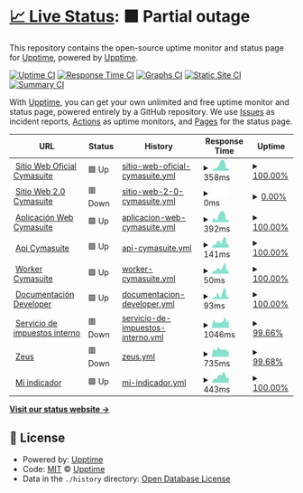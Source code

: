 # [📈 Live Status](https://cymasuite.github.io): <!--live status--> **🟧 Partial outage**

This repository contains the open-source uptime monitor and status page for [Upptime](https://upptime.js.org), powered by [Upptime](https://github.com/upptime/upptime).

[![Uptime CI](https://github.com/CymaSuite/upptime/workflows/Uptime%20CI/badge.svg)](https://github.com/CymaSuite/upptime/actions?query=workflow%3A%22Uptime+CI%22)
[![Response Time CI](https://github.com/CymaSuite/upptime/workflows/Response%20Time%20CI/badge.svg)](https://github.com/CymaSuite/upptime/actions?query=workflow%3A%22Response+Time+CI%22)
[![Graphs CI](https://github.com/CymaSuite/upptime/workflows/Graphs%20CI/badge.svg)](https://github.com/CymaSuite/upptime/actions?query=workflow%3A%22Graphs+CI%22)
[![Static Site CI](https://github.com/CymaSuite/upptime/workflows/Static%20Site%20CI/badge.svg)](https://github.com/CymaSuite/upptime/actions?query=workflow%3A%22Static+Site+CI%22)
[![Summary CI](https://github.com/CymaSuite/upptime/workflows/Summary%20CI/badge.svg)](https://github.com/CymaSuite/upptime/actions?query=workflow%3A%22Summary+CI%22)

With [Upptime](https://upptime.js.org), you can get your own unlimited and free uptime monitor and status page, powered entirely by a GitHub repository. We use [Issues](https://github.com/upptime/upptime/issues) as incident reports, [Actions](https://github.com/CymaSuite/upptime/actions) as uptime monitors, and [Pages](https://cymasuite.github.io) for the status page.

<!--start: status pages-->
<!-- This summary is generated by Upptime (https://github.com/upptime/upptime) -->
<!-- Do not edit this manually, your changes will be overwritten -->
<!-- prettier-ignore -->
| URL | Status | History | Response Time | Uptime |
| --- | ------ | ------- | ------------- | ------ |
| <img alt="" src="https://icons.duckduckgo.com/ip3/www.cymasuite.com.ico" height="13"> [Sitio Web Oficial Cymasuite](https://www.cymasuite.com) | 🟩 Up | [sitio-web-oficial-cymasuite.yml](https://github.com/CymaSuite/upptime/commits/HEAD/history/sitio-web-oficial-cymasuite.yml) | <details><summary><img alt="Response time graph" src="./graphs/sitio-web-oficial-cymasuite/response-time-week.png" height="20"> 358ms</summary><br><a href="https://CymaSuite.github.io/upptime/history/sitio-web-oficial-cymasuite"><img alt="Response time 478" src="https://img.shields.io/endpoint?url=https%3A%2F%2Fraw.githubusercontent.com%2FCymaSuite%2Fupptime%2FHEAD%2Fapi%2Fsitio-web-oficial-cymasuite%2Fresponse-time.json"></a><br><a href="https://CymaSuite.github.io/upptime/history/sitio-web-oficial-cymasuite"><img alt="24-hour response time 135" src="https://img.shields.io/endpoint?url=https%3A%2F%2Fraw.githubusercontent.com%2FCymaSuite%2Fupptime%2FHEAD%2Fapi%2Fsitio-web-oficial-cymasuite%2Fresponse-time-day.json"></a><br><a href="https://CymaSuite.github.io/upptime/history/sitio-web-oficial-cymasuite"><img alt="7-day response time 358" src="https://img.shields.io/endpoint?url=https%3A%2F%2Fraw.githubusercontent.com%2FCymaSuite%2Fupptime%2FHEAD%2Fapi%2Fsitio-web-oficial-cymasuite%2Fresponse-time-week.json"></a><br><a href="https://CymaSuite.github.io/upptime/history/sitio-web-oficial-cymasuite"><img alt="30-day response time 421" src="https://img.shields.io/endpoint?url=https%3A%2F%2Fraw.githubusercontent.com%2FCymaSuite%2Fupptime%2FHEAD%2Fapi%2Fsitio-web-oficial-cymasuite%2Fresponse-time-month.json"></a><br><a href="https://CymaSuite.github.io/upptime/history/sitio-web-oficial-cymasuite"><img alt="1-year response time 476" src="https://img.shields.io/endpoint?url=https%3A%2F%2Fraw.githubusercontent.com%2FCymaSuite%2Fupptime%2FHEAD%2Fapi%2Fsitio-web-oficial-cymasuite%2Fresponse-time-year.json"></a></details> | <details><summary><a href="https://CymaSuite.github.io/upptime/history/sitio-web-oficial-cymasuite">100.00%</a></summary><a href="https://CymaSuite.github.io/upptime/history/sitio-web-oficial-cymasuite"><img alt="All-time uptime 99.97%" src="https://img.shields.io/endpoint?url=https%3A%2F%2Fraw.githubusercontent.com%2FCymaSuite%2Fupptime%2FHEAD%2Fapi%2Fsitio-web-oficial-cymasuite%2Fuptime.json"></a><br><a href="https://CymaSuite.github.io/upptime/history/sitio-web-oficial-cymasuite"><img alt="24-hour uptime 100.00%" src="https://img.shields.io/endpoint?url=https%3A%2F%2Fraw.githubusercontent.com%2FCymaSuite%2Fupptime%2FHEAD%2Fapi%2Fsitio-web-oficial-cymasuite%2Fuptime-day.json"></a><br><a href="https://CymaSuite.github.io/upptime/history/sitio-web-oficial-cymasuite"><img alt="7-day uptime 100.00%" src="https://img.shields.io/endpoint?url=https%3A%2F%2Fraw.githubusercontent.com%2FCymaSuite%2Fupptime%2FHEAD%2Fapi%2Fsitio-web-oficial-cymasuite%2Fuptime-week.json"></a><br><a href="https://CymaSuite.github.io/upptime/history/sitio-web-oficial-cymasuite"><img alt="30-day uptime 100.00%" src="https://img.shields.io/endpoint?url=https%3A%2F%2Fraw.githubusercontent.com%2FCymaSuite%2Fupptime%2FHEAD%2Fapi%2Fsitio-web-oficial-cymasuite%2Fuptime-month.json"></a><br><a href="https://CymaSuite.github.io/upptime/history/sitio-web-oficial-cymasuite"><img alt="1-year uptime 100.00%" src="https://img.shields.io/endpoint?url=https%3A%2F%2Fraw.githubusercontent.com%2FCymaSuite%2Fupptime%2FHEAD%2Fapi%2Fsitio-web-oficial-cymasuite%2Fuptime-year.json"></a></details>
| <img alt="" src="https://icons.duckduckgo.com/ip3/web.cymasuite.com.ico" height="13"> [Sitio Web 2.0 Cymasuite](https://web.cymasuite.com) | 🟥 Down | [sitio-web-2-0-cymasuite.yml](https://github.com/CymaSuite/upptime/commits/HEAD/history/sitio-web-2-0-cymasuite.yml) | <details><summary><img alt="Response time graph" src="./graphs/sitio-web-2-0-cymasuite/response-time-week.png" height="20"> 0ms</summary><br><a href="https://CymaSuite.github.io/upptime/history/sitio-web-2-0-cymasuite"><img alt="Response time 0" src="https://img.shields.io/endpoint?url=https%3A%2F%2Fraw.githubusercontent.com%2FCymaSuite%2Fupptime%2FHEAD%2Fapi%2Fsitio-web-2-0-cymasuite%2Fresponse-time.json"></a><br><a href="https://CymaSuite.github.io/upptime/history/sitio-web-2-0-cymasuite"><img alt="24-hour response time 0" src="https://img.shields.io/endpoint?url=https%3A%2F%2Fraw.githubusercontent.com%2FCymaSuite%2Fupptime%2FHEAD%2Fapi%2Fsitio-web-2-0-cymasuite%2Fresponse-time-day.json"></a><br><a href="https://CymaSuite.github.io/upptime/history/sitio-web-2-0-cymasuite"><img alt="7-day response time 0" src="https://img.shields.io/endpoint?url=https%3A%2F%2Fraw.githubusercontent.com%2FCymaSuite%2Fupptime%2FHEAD%2Fapi%2Fsitio-web-2-0-cymasuite%2Fresponse-time-week.json"></a><br><a href="https://CymaSuite.github.io/upptime/history/sitio-web-2-0-cymasuite"><img alt="30-day response time 0" src="https://img.shields.io/endpoint?url=https%3A%2F%2Fraw.githubusercontent.com%2FCymaSuite%2Fupptime%2FHEAD%2Fapi%2Fsitio-web-2-0-cymasuite%2Fresponse-time-month.json"></a><br><a href="https://CymaSuite.github.io/upptime/history/sitio-web-2-0-cymasuite"><img alt="1-year response time 0" src="https://img.shields.io/endpoint?url=https%3A%2F%2Fraw.githubusercontent.com%2FCymaSuite%2Fupptime%2FHEAD%2Fapi%2Fsitio-web-2-0-cymasuite%2Fresponse-time-year.json"></a></details> | <details><summary><a href="https://CymaSuite.github.io/upptime/history/sitio-web-2-0-cymasuite">0.00%</a></summary><a href="https://CymaSuite.github.io/upptime/history/sitio-web-2-0-cymasuite"><img alt="All-time uptime 1.16%" src="https://img.shields.io/endpoint?url=https%3A%2F%2Fraw.githubusercontent.com%2FCymaSuite%2Fupptime%2FHEAD%2Fapi%2Fsitio-web-2-0-cymasuite%2Fuptime.json"></a><br><a href="https://CymaSuite.github.io/upptime/history/sitio-web-2-0-cymasuite"><img alt="24-hour uptime 0.00%" src="https://img.shields.io/endpoint?url=https%3A%2F%2Fraw.githubusercontent.com%2FCymaSuite%2Fupptime%2FHEAD%2Fapi%2Fsitio-web-2-0-cymasuite%2Fuptime-day.json"></a><br><a href="https://CymaSuite.github.io/upptime/history/sitio-web-2-0-cymasuite"><img alt="7-day uptime 0.00%" src="https://img.shields.io/endpoint?url=https%3A%2F%2Fraw.githubusercontent.com%2FCymaSuite%2Fupptime%2FHEAD%2Fapi%2Fsitio-web-2-0-cymasuite%2Fuptime-week.json"></a><br><a href="https://CymaSuite.github.io/upptime/history/sitio-web-2-0-cymasuite"><img alt="30-day uptime 1.38%" src="https://img.shields.io/endpoint?url=https%3A%2F%2Fraw.githubusercontent.com%2FCymaSuite%2Fupptime%2FHEAD%2Fapi%2Fsitio-web-2-0-cymasuite%2Fuptime-month.json"></a><br><a href="https://CymaSuite.github.io/upptime/history/sitio-web-2-0-cymasuite"><img alt="1-year uptime 0.00%" src="https://img.shields.io/endpoint?url=https%3A%2F%2Fraw.githubusercontent.com%2FCymaSuite%2Fupptime%2FHEAD%2Fapi%2Fsitio-web-2-0-cymasuite%2Fuptime-year.json"></a></details>
| <img alt="" src="https://icons.duckduckgo.com/ip3/app.cymasuite.com.ico" height="13"> [Aplicación Web Cymasuite](https://app.cymasuite.com) | 🟩 Up | [aplicacion-web-cymasuite.yml](https://github.com/CymaSuite/upptime/commits/HEAD/history/aplicacion-web-cymasuite.yml) | <details><summary><img alt="Response time graph" src="./graphs/aplicacion-web-cymasuite/response-time-week.png" height="20"> 392ms</summary><br><a href="https://CymaSuite.github.io/upptime/history/aplicacion-web-cymasuite"><img alt="Response time 493" src="https://img.shields.io/endpoint?url=https%3A%2F%2Fraw.githubusercontent.com%2FCymaSuite%2Fupptime%2FHEAD%2Fapi%2Faplicacion-web-cymasuite%2Fresponse-time.json"></a><br><a href="https://CymaSuite.github.io/upptime/history/aplicacion-web-cymasuite"><img alt="24-hour response time 148" src="https://img.shields.io/endpoint?url=https%3A%2F%2Fraw.githubusercontent.com%2FCymaSuite%2Fupptime%2FHEAD%2Fapi%2Faplicacion-web-cymasuite%2Fresponse-time-day.json"></a><br><a href="https://CymaSuite.github.io/upptime/history/aplicacion-web-cymasuite"><img alt="7-day response time 392" src="https://img.shields.io/endpoint?url=https%3A%2F%2Fraw.githubusercontent.com%2FCymaSuite%2Fupptime%2FHEAD%2Fapi%2Faplicacion-web-cymasuite%2Fresponse-time-week.json"></a><br><a href="https://CymaSuite.github.io/upptime/history/aplicacion-web-cymasuite"><img alt="30-day response time 427" src="https://img.shields.io/endpoint?url=https%3A%2F%2Fraw.githubusercontent.com%2FCymaSuite%2Fupptime%2FHEAD%2Fapi%2Faplicacion-web-cymasuite%2Fresponse-time-month.json"></a><br><a href="https://CymaSuite.github.io/upptime/history/aplicacion-web-cymasuite"><img alt="1-year response time 472" src="https://img.shields.io/endpoint?url=https%3A%2F%2Fraw.githubusercontent.com%2FCymaSuite%2Fupptime%2FHEAD%2Fapi%2Faplicacion-web-cymasuite%2Fresponse-time-year.json"></a></details> | <details><summary><a href="https://CymaSuite.github.io/upptime/history/aplicacion-web-cymasuite">100.00%</a></summary><a href="https://CymaSuite.github.io/upptime/history/aplicacion-web-cymasuite"><img alt="All-time uptime 99.99%" src="https://img.shields.io/endpoint?url=https%3A%2F%2Fraw.githubusercontent.com%2FCymaSuite%2Fupptime%2FHEAD%2Fapi%2Faplicacion-web-cymasuite%2Fuptime.json"></a><br><a href="https://CymaSuite.github.io/upptime/history/aplicacion-web-cymasuite"><img alt="24-hour uptime 100.00%" src="https://img.shields.io/endpoint?url=https%3A%2F%2Fraw.githubusercontent.com%2FCymaSuite%2Fupptime%2FHEAD%2Fapi%2Faplicacion-web-cymasuite%2Fuptime-day.json"></a><br><a href="https://CymaSuite.github.io/upptime/history/aplicacion-web-cymasuite"><img alt="7-day uptime 100.00%" src="https://img.shields.io/endpoint?url=https%3A%2F%2Fraw.githubusercontent.com%2FCymaSuite%2Fupptime%2FHEAD%2Fapi%2Faplicacion-web-cymasuite%2Fuptime-week.json"></a><br><a href="https://CymaSuite.github.io/upptime/history/aplicacion-web-cymasuite"><img alt="30-day uptime 100.00%" src="https://img.shields.io/endpoint?url=https%3A%2F%2Fraw.githubusercontent.com%2FCymaSuite%2Fupptime%2FHEAD%2Fapi%2Faplicacion-web-cymasuite%2Fuptime-month.json"></a><br><a href="https://CymaSuite.github.io/upptime/history/aplicacion-web-cymasuite"><img alt="1-year uptime 100.00%" src="https://img.shields.io/endpoint?url=https%3A%2F%2Fraw.githubusercontent.com%2FCymaSuite%2Fupptime%2FHEAD%2Fapi%2Faplicacion-web-cymasuite%2Fuptime-year.json"></a></details>
| <img alt="" src="https://icons.duckduckgo.com/ip3/api.cymasuite.com.ico" height="13"> [Api Cymasuite](https://api.cymasuite.com/api/v1/healthcheck) | 🟩 Up | [api-cymasuite.yml](https://github.com/CymaSuite/upptime/commits/HEAD/history/api-cymasuite.yml) | <details><summary><img alt="Response time graph" src="./graphs/api-cymasuite/response-time-week.png" height="20"> 141ms</summary><br><a href="https://CymaSuite.github.io/upptime/history/api-cymasuite"><img alt="Response time 1249" src="https://img.shields.io/endpoint?url=https%3A%2F%2Fraw.githubusercontent.com%2FCymaSuite%2Fupptime%2FHEAD%2Fapi%2Fapi-cymasuite%2Fresponse-time.json"></a><br><a href="https://CymaSuite.github.io/upptime/history/api-cymasuite"><img alt="24-hour response time 73" src="https://img.shields.io/endpoint?url=https%3A%2F%2Fraw.githubusercontent.com%2FCymaSuite%2Fupptime%2FHEAD%2Fapi%2Fapi-cymasuite%2Fresponse-time-day.json"></a><br><a href="https://CymaSuite.github.io/upptime/history/api-cymasuite"><img alt="7-day response time 141" src="https://img.shields.io/endpoint?url=https%3A%2F%2Fraw.githubusercontent.com%2FCymaSuite%2Fupptime%2FHEAD%2Fapi%2Fapi-cymasuite%2Fresponse-time-week.json"></a><br><a href="https://CymaSuite.github.io/upptime/history/api-cymasuite"><img alt="30-day response time 280" src="https://img.shields.io/endpoint?url=https%3A%2F%2Fraw.githubusercontent.com%2FCymaSuite%2Fupptime%2FHEAD%2Fapi%2Fapi-cymasuite%2Fresponse-time-month.json"></a><br><a href="https://CymaSuite.github.io/upptime/history/api-cymasuite"><img alt="1-year response time 1499" src="https://img.shields.io/endpoint?url=https%3A%2F%2Fraw.githubusercontent.com%2FCymaSuite%2Fupptime%2FHEAD%2Fapi%2Fapi-cymasuite%2Fresponse-time-year.json"></a></details> | <details><summary><a href="https://CymaSuite.github.io/upptime/history/api-cymasuite">100.00%</a></summary><a href="https://CymaSuite.github.io/upptime/history/api-cymasuite"><img alt="All-time uptime 99.59%" src="https://img.shields.io/endpoint?url=https%3A%2F%2Fraw.githubusercontent.com%2FCymaSuite%2Fupptime%2FHEAD%2Fapi%2Fapi-cymasuite%2Fuptime.json"></a><br><a href="https://CymaSuite.github.io/upptime/history/api-cymasuite"><img alt="24-hour uptime 100.00%" src="https://img.shields.io/endpoint?url=https%3A%2F%2Fraw.githubusercontent.com%2FCymaSuite%2Fupptime%2FHEAD%2Fapi%2Fapi-cymasuite%2Fuptime-day.json"></a><br><a href="https://CymaSuite.github.io/upptime/history/api-cymasuite"><img alt="7-day uptime 100.00%" src="https://img.shields.io/endpoint?url=https%3A%2F%2Fraw.githubusercontent.com%2FCymaSuite%2Fupptime%2FHEAD%2Fapi%2Fapi-cymasuite%2Fuptime-week.json"></a><br><a href="https://CymaSuite.github.io/upptime/history/api-cymasuite"><img alt="30-day uptime 100.00%" src="https://img.shields.io/endpoint?url=https%3A%2F%2Fraw.githubusercontent.com%2FCymaSuite%2Fupptime%2FHEAD%2Fapi%2Fapi-cymasuite%2Fuptime-month.json"></a><br><a href="https://CymaSuite.github.io/upptime/history/api-cymasuite"><img alt="1-year uptime 99.39%" src="https://img.shields.io/endpoint?url=https%3A%2F%2Fraw.githubusercontent.com%2FCymaSuite%2Fupptime%2FHEAD%2Fapi%2Fapi-cymasuite%2Fuptime-year.json"></a></details>
| <img alt="" src="https://icons.duckduckgo.com/ip3/api.cymasuite.com.ico" height="13"> [Worker Cymasuite](https://api.cymasuite.com/sidekiq) | 🟩 Up | [worker-cymasuite.yml](https://github.com/CymaSuite/upptime/commits/HEAD/history/worker-cymasuite.yml) | <details><summary><img alt="Response time graph" src="./graphs/worker-cymasuite/response-time-week.png" height="20"> 50ms</summary><br><a href="https://CymaSuite.github.io/upptime/history/worker-cymasuite"><img alt="Response time 687" src="https://img.shields.io/endpoint?url=https%3A%2F%2Fraw.githubusercontent.com%2FCymaSuite%2Fupptime%2FHEAD%2Fapi%2Fworker-cymasuite%2Fresponse-time.json"></a><br><a href="https://CymaSuite.github.io/upptime/history/worker-cymasuite"><img alt="24-hour response time 31" src="https://img.shields.io/endpoint?url=https%3A%2F%2Fraw.githubusercontent.com%2FCymaSuite%2Fupptime%2FHEAD%2Fapi%2Fworker-cymasuite%2Fresponse-time-day.json"></a><br><a href="https://CymaSuite.github.io/upptime/history/worker-cymasuite"><img alt="7-day response time 50" src="https://img.shields.io/endpoint?url=https%3A%2F%2Fraw.githubusercontent.com%2FCymaSuite%2Fupptime%2FHEAD%2Fapi%2Fworker-cymasuite%2Fresponse-time-week.json"></a><br><a href="https://CymaSuite.github.io/upptime/history/worker-cymasuite"><img alt="30-day response time 89" src="https://img.shields.io/endpoint?url=https%3A%2F%2Fraw.githubusercontent.com%2FCymaSuite%2Fupptime%2FHEAD%2Fapi%2Fworker-cymasuite%2Fresponse-time-month.json"></a><br><a href="https://CymaSuite.github.io/upptime/history/worker-cymasuite"><img alt="1-year response time 889" src="https://img.shields.io/endpoint?url=https%3A%2F%2Fraw.githubusercontent.com%2FCymaSuite%2Fupptime%2FHEAD%2Fapi%2Fworker-cymasuite%2Fresponse-time-year.json"></a></details> | <details><summary><a href="https://CymaSuite.github.io/upptime/history/worker-cymasuite">100.00%</a></summary><a href="https://CymaSuite.github.io/upptime/history/worker-cymasuite"><img alt="All-time uptime 99.58%" src="https://img.shields.io/endpoint?url=https%3A%2F%2Fraw.githubusercontent.com%2FCymaSuite%2Fupptime%2FHEAD%2Fapi%2Fworker-cymasuite%2Fuptime.json"></a><br><a href="https://CymaSuite.github.io/upptime/history/worker-cymasuite"><img alt="24-hour uptime 100.00%" src="https://img.shields.io/endpoint?url=https%3A%2F%2Fraw.githubusercontent.com%2FCymaSuite%2Fupptime%2FHEAD%2Fapi%2Fworker-cymasuite%2Fuptime-day.json"></a><br><a href="https://CymaSuite.github.io/upptime/history/worker-cymasuite"><img alt="7-day uptime 100.00%" src="https://img.shields.io/endpoint?url=https%3A%2F%2Fraw.githubusercontent.com%2FCymaSuite%2Fupptime%2FHEAD%2Fapi%2Fworker-cymasuite%2Fuptime-week.json"></a><br><a href="https://CymaSuite.github.io/upptime/history/worker-cymasuite"><img alt="30-day uptime 100.00%" src="https://img.shields.io/endpoint?url=https%3A%2F%2Fraw.githubusercontent.com%2FCymaSuite%2Fupptime%2FHEAD%2Fapi%2Fworker-cymasuite%2Fuptime-month.json"></a><br><a href="https://CymaSuite.github.io/upptime/history/worker-cymasuite"><img alt="1-year uptime 99.35%" src="https://img.shields.io/endpoint?url=https%3A%2F%2Fraw.githubusercontent.com%2FCymaSuite%2Fupptime%2FHEAD%2Fapi%2Fworker-cymasuite%2Fuptime-year.json"></a></details>
| <img alt="" src="https://icons.duckduckgo.com/ip3/api.cymasuite.com.ico" height="13"> [Documentación Developer](https://api.cymasuite.com/api-docs/index.html) | 🟩 Up | [documentacion-developer.yml](https://github.com/CymaSuite/upptime/commits/HEAD/history/documentacion-developer.yml) | <details><summary><img alt="Response time graph" src="./graphs/documentacion-developer/response-time-week.png" height="20"> 93ms</summary><br><a href="https://CymaSuite.github.io/upptime/history/documentacion-developer"><img alt="Response time 720" src="https://img.shields.io/endpoint?url=https%3A%2F%2Fraw.githubusercontent.com%2FCymaSuite%2Fupptime%2FHEAD%2Fapi%2Fdocumentacion-developer%2Fresponse-time.json"></a><br><a href="https://CymaSuite.github.io/upptime/history/documentacion-developer"><img alt="24-hour response time 41" src="https://img.shields.io/endpoint?url=https%3A%2F%2Fraw.githubusercontent.com%2FCymaSuite%2Fupptime%2FHEAD%2Fapi%2Fdocumentacion-developer%2Fresponse-time-day.json"></a><br><a href="https://CymaSuite.github.io/upptime/history/documentacion-developer"><img alt="7-day response time 93" src="https://img.shields.io/endpoint?url=https%3A%2F%2Fraw.githubusercontent.com%2FCymaSuite%2Fupptime%2FHEAD%2Fapi%2Fdocumentacion-developer%2Fresponse-time-week.json"></a><br><a href="https://CymaSuite.github.io/upptime/history/documentacion-developer"><img alt="30-day response time 99" src="https://img.shields.io/endpoint?url=https%3A%2F%2Fraw.githubusercontent.com%2FCymaSuite%2Fupptime%2FHEAD%2Fapi%2Fdocumentacion-developer%2Fresponse-time-month.json"></a><br><a href="https://CymaSuite.github.io/upptime/history/documentacion-developer"><img alt="1-year response time 905" src="https://img.shields.io/endpoint?url=https%3A%2F%2Fraw.githubusercontent.com%2FCymaSuite%2Fupptime%2FHEAD%2Fapi%2Fdocumentacion-developer%2Fresponse-time-year.json"></a></details> | <details><summary><a href="https://CymaSuite.github.io/upptime/history/documentacion-developer">100.00%</a></summary><a href="https://CymaSuite.github.io/upptime/history/documentacion-developer"><img alt="All-time uptime 99.62%" src="https://img.shields.io/endpoint?url=https%3A%2F%2Fraw.githubusercontent.com%2FCymaSuite%2Fupptime%2FHEAD%2Fapi%2Fdocumentacion-developer%2Fuptime.json"></a><br><a href="https://CymaSuite.github.io/upptime/history/documentacion-developer"><img alt="24-hour uptime 100.00%" src="https://img.shields.io/endpoint?url=https%3A%2F%2Fraw.githubusercontent.com%2FCymaSuite%2Fupptime%2FHEAD%2Fapi%2Fdocumentacion-developer%2Fuptime-day.json"></a><br><a href="https://CymaSuite.github.io/upptime/history/documentacion-developer"><img alt="7-day uptime 100.00%" src="https://img.shields.io/endpoint?url=https%3A%2F%2Fraw.githubusercontent.com%2FCymaSuite%2Fupptime%2FHEAD%2Fapi%2Fdocumentacion-developer%2Fuptime-week.json"></a><br><a href="https://CymaSuite.github.io/upptime/history/documentacion-developer"><img alt="30-day uptime 100.00%" src="https://img.shields.io/endpoint?url=https%3A%2F%2Fraw.githubusercontent.com%2FCymaSuite%2Fupptime%2FHEAD%2Fapi%2Fdocumentacion-developer%2Fuptime-month.json"></a><br><a href="https://CymaSuite.github.io/upptime/history/documentacion-developer"><img alt="1-year uptime 99.41%" src="https://img.shields.io/endpoint?url=https%3A%2F%2Fraw.githubusercontent.com%2FCymaSuite%2Fupptime%2FHEAD%2Fapi%2Fdocumentacion-developer%2Fuptime-year.json"></a></details>
| <img alt="" src="https://icons.duckduckgo.com/ip3/homer.sii.cl.ico" height="13"> [Servicio de impuestos interno](https://homer.sii.cl) | 🟥 Down | [servicio-de-impuestos-interno.yml](https://github.com/CymaSuite/upptime/commits/HEAD/history/servicio-de-impuestos-interno.yml) | <details><summary><img alt="Response time graph" src="./graphs/servicio-de-impuestos-interno/response-time-week.png" height="20"> 1046ms</summary><br><a href="https://CymaSuite.github.io/upptime/history/servicio-de-impuestos-interno"><img alt="Response time 1165" src="https://img.shields.io/endpoint?url=https%3A%2F%2Fraw.githubusercontent.com%2FCymaSuite%2Fupptime%2FHEAD%2Fapi%2Fservicio-de-impuestos-interno%2Fresponse-time.json"></a><br><a href="https://CymaSuite.github.io/upptime/history/servicio-de-impuestos-interno"><img alt="24-hour response time 1283" src="https://img.shields.io/endpoint?url=https%3A%2F%2Fraw.githubusercontent.com%2FCymaSuite%2Fupptime%2FHEAD%2Fapi%2Fservicio-de-impuestos-interno%2Fresponse-time-day.json"></a><br><a href="https://CymaSuite.github.io/upptime/history/servicio-de-impuestos-interno"><img alt="7-day response time 1046" src="https://img.shields.io/endpoint?url=https%3A%2F%2Fraw.githubusercontent.com%2FCymaSuite%2Fupptime%2FHEAD%2Fapi%2Fservicio-de-impuestos-interno%2Fresponse-time-week.json"></a><br><a href="https://CymaSuite.github.io/upptime/history/servicio-de-impuestos-interno"><img alt="30-day response time 1035" src="https://img.shields.io/endpoint?url=https%3A%2F%2Fraw.githubusercontent.com%2FCymaSuite%2Fupptime%2FHEAD%2Fapi%2Fservicio-de-impuestos-interno%2Fresponse-time-month.json"></a><br><a href="https://CymaSuite.github.io/upptime/history/servicio-de-impuestos-interno"><img alt="1-year response time 1216" src="https://img.shields.io/endpoint?url=https%3A%2F%2Fraw.githubusercontent.com%2FCymaSuite%2Fupptime%2FHEAD%2Fapi%2Fservicio-de-impuestos-interno%2Fresponse-time-year.json"></a></details> | <details><summary><a href="https://CymaSuite.github.io/upptime/history/servicio-de-impuestos-interno">99.66%</a></summary><a href="https://CymaSuite.github.io/upptime/history/servicio-de-impuestos-interno"><img alt="All-time uptime 99.51%" src="https://img.shields.io/endpoint?url=https%3A%2F%2Fraw.githubusercontent.com%2FCymaSuite%2Fupptime%2FHEAD%2Fapi%2Fservicio-de-impuestos-interno%2Fuptime.json"></a><br><a href="https://CymaSuite.github.io/upptime/history/servicio-de-impuestos-interno"><img alt="24-hour uptime 99.95%" src="https://img.shields.io/endpoint?url=https%3A%2F%2Fraw.githubusercontent.com%2FCymaSuite%2Fupptime%2FHEAD%2Fapi%2Fservicio-de-impuestos-interno%2Fuptime-day.json"></a><br><a href="https://CymaSuite.github.io/upptime/history/servicio-de-impuestos-interno"><img alt="7-day uptime 99.66%" src="https://img.shields.io/endpoint?url=https%3A%2F%2Fraw.githubusercontent.com%2FCymaSuite%2Fupptime%2FHEAD%2Fapi%2Fservicio-de-impuestos-interno%2Fuptime-week.json"></a><br><a href="https://CymaSuite.github.io/upptime/history/servicio-de-impuestos-interno"><img alt="30-day uptime 97.54%" src="https://img.shields.io/endpoint?url=https%3A%2F%2Fraw.githubusercontent.com%2FCymaSuite%2Fupptime%2FHEAD%2Fapi%2Fservicio-de-impuestos-interno%2Fuptime-month.json"></a><br><a href="https://CymaSuite.github.io/upptime/history/servicio-de-impuestos-interno"><img alt="1-year uptime 99.71%" src="https://img.shields.io/endpoint?url=https%3A%2F%2Fraw.githubusercontent.com%2FCymaSuite%2Fupptime%2FHEAD%2Fapi%2Fservicio-de-impuestos-interno%2Fuptime-year.json"></a></details>
| <img alt="" src="https://icons.duckduckgo.com/ip3/zeusr.sii.cl.ico" height="13"> [Zeus](https://zeusr.sii.cl) | 🟥 Down | [zeus.yml](https://github.com/CymaSuite/upptime/commits/HEAD/history/zeus.yml) | <details><summary><img alt="Response time graph" src="./graphs/zeus/response-time-week.png" height="20"> 735ms</summary><br><a href="https://CymaSuite.github.io/upptime/history/zeus"><img alt="Response time 1001" src="https://img.shields.io/endpoint?url=https%3A%2F%2Fraw.githubusercontent.com%2FCymaSuite%2Fupptime%2FHEAD%2Fapi%2Fzeus%2Fresponse-time.json"></a><br><a href="https://CymaSuite.github.io/upptime/history/zeus"><img alt="24-hour response time 586" src="https://img.shields.io/endpoint?url=https%3A%2F%2Fraw.githubusercontent.com%2FCymaSuite%2Fupptime%2FHEAD%2Fapi%2Fzeus%2Fresponse-time-day.json"></a><br><a href="https://CymaSuite.github.io/upptime/history/zeus"><img alt="7-day response time 735" src="https://img.shields.io/endpoint?url=https%3A%2F%2Fraw.githubusercontent.com%2FCymaSuite%2Fupptime%2FHEAD%2Fapi%2Fzeus%2Fresponse-time-week.json"></a><br><a href="https://CymaSuite.github.io/upptime/history/zeus"><img alt="30-day response time 779" src="https://img.shields.io/endpoint?url=https%3A%2F%2Fraw.githubusercontent.com%2FCymaSuite%2Fupptime%2FHEAD%2Fapi%2Fzeus%2Fresponse-time-month.json"></a><br><a href="https://CymaSuite.github.io/upptime/history/zeus"><img alt="1-year response time 1036" src="https://img.shields.io/endpoint?url=https%3A%2F%2Fraw.githubusercontent.com%2FCymaSuite%2Fupptime%2FHEAD%2Fapi%2Fzeus%2Fresponse-time-year.json"></a></details> | <details><summary><a href="https://CymaSuite.github.io/upptime/history/zeus">99.68%</a></summary><a href="https://CymaSuite.github.io/upptime/history/zeus"><img alt="All-time uptime 99.94%" src="https://img.shields.io/endpoint?url=https%3A%2F%2Fraw.githubusercontent.com%2FCymaSuite%2Fupptime%2FHEAD%2Fapi%2Fzeus%2Fuptime.json"></a><br><a href="https://CymaSuite.github.io/upptime/history/zeus"><img alt="24-hour uptime 99.98%" src="https://img.shields.io/endpoint?url=https%3A%2F%2Fraw.githubusercontent.com%2FCymaSuite%2Fupptime%2FHEAD%2Fapi%2Fzeus%2Fuptime-day.json"></a><br><a href="https://CymaSuite.github.io/upptime/history/zeus"><img alt="7-day uptime 99.68%" src="https://img.shields.io/endpoint?url=https%3A%2F%2Fraw.githubusercontent.com%2FCymaSuite%2Fupptime%2FHEAD%2Fapi%2Fzeus%2Fuptime-week.json"></a><br><a href="https://CymaSuite.github.io/upptime/history/zeus"><img alt="30-day uptime 99.84%" src="https://img.shields.io/endpoint?url=https%3A%2F%2Fraw.githubusercontent.com%2FCymaSuite%2Fupptime%2FHEAD%2Fapi%2Fzeus%2Fuptime-month.json"></a><br><a href="https://CymaSuite.github.io/upptime/history/zeus"><img alt="1-year uptime 99.94%" src="https://img.shields.io/endpoint?url=https%3A%2F%2Fraw.githubusercontent.com%2FCymaSuite%2Fupptime%2FHEAD%2Fapi%2Fzeus%2Fuptime-year.json"></a></details>
| <img alt="" src="https://icons.duckduckgo.com/ip3/mindicador.cl.ico" height="13"> [Mi indicador](https://mindicador.cl) | 🟩 Up | [mi-indicador.yml](https://github.com/CymaSuite/upptime/commits/HEAD/history/mi-indicador.yml) | <details><summary><img alt="Response time graph" src="./graphs/mi-indicador/response-time-week.png" height="20"> 443ms</summary><br><a href="https://CymaSuite.github.io/upptime/history/mi-indicador"><img alt="Response time 2255" src="https://img.shields.io/endpoint?url=https%3A%2F%2Fraw.githubusercontent.com%2FCymaSuite%2Fupptime%2FHEAD%2Fapi%2Fmi-indicador%2Fresponse-time.json"></a><br><a href="https://CymaSuite.github.io/upptime/history/mi-indicador"><img alt="24-hour response time 331" src="https://img.shields.io/endpoint?url=https%3A%2F%2Fraw.githubusercontent.com%2FCymaSuite%2Fupptime%2FHEAD%2Fapi%2Fmi-indicador%2Fresponse-time-day.json"></a><br><a href="https://CymaSuite.github.io/upptime/history/mi-indicador"><img alt="7-day response time 443" src="https://img.shields.io/endpoint?url=https%3A%2F%2Fraw.githubusercontent.com%2FCymaSuite%2Fupptime%2FHEAD%2Fapi%2Fmi-indicador%2Fresponse-time-week.json"></a><br><a href="https://CymaSuite.github.io/upptime/history/mi-indicador"><img alt="30-day response time 711" src="https://img.shields.io/endpoint?url=https%3A%2F%2Fraw.githubusercontent.com%2FCymaSuite%2Fupptime%2FHEAD%2Fapi%2Fmi-indicador%2Fresponse-time-month.json"></a><br><a href="https://CymaSuite.github.io/upptime/history/mi-indicador"><img alt="1-year response time 1563" src="https://img.shields.io/endpoint?url=https%3A%2F%2Fraw.githubusercontent.com%2FCymaSuite%2Fupptime%2FHEAD%2Fapi%2Fmi-indicador%2Fresponse-time-year.json"></a></details> | <details><summary><a href="https://CymaSuite.github.io/upptime/history/mi-indicador">100.00%</a></summary><a href="https://CymaSuite.github.io/upptime/history/mi-indicador"><img alt="All-time uptime 99.16%" src="https://img.shields.io/endpoint?url=https%3A%2F%2Fraw.githubusercontent.com%2FCymaSuite%2Fupptime%2FHEAD%2Fapi%2Fmi-indicador%2Fuptime.json"></a><br><a href="https://CymaSuite.github.io/upptime/history/mi-indicador"><img alt="24-hour uptime 100.00%" src="https://img.shields.io/endpoint?url=https%3A%2F%2Fraw.githubusercontent.com%2FCymaSuite%2Fupptime%2FHEAD%2Fapi%2Fmi-indicador%2Fuptime-day.json"></a><br><a href="https://CymaSuite.github.io/upptime/history/mi-indicador"><img alt="7-day uptime 100.00%" src="https://img.shields.io/endpoint?url=https%3A%2F%2Fraw.githubusercontent.com%2FCymaSuite%2Fupptime%2FHEAD%2Fapi%2Fmi-indicador%2Fuptime-week.json"></a><br><a href="https://CymaSuite.github.io/upptime/history/mi-indicador"><img alt="30-day uptime 99.96%" src="https://img.shields.io/endpoint?url=https%3A%2F%2Fraw.githubusercontent.com%2FCymaSuite%2Fupptime%2FHEAD%2Fapi%2Fmi-indicador%2Fuptime-month.json"></a><br><a href="https://CymaSuite.github.io/upptime/history/mi-indicador"><img alt="1-year uptime 99.86%" src="https://img.shields.io/endpoint?url=https%3A%2F%2Fraw.githubusercontent.com%2FCymaSuite%2Fupptime%2FHEAD%2Fapi%2Fmi-indicador%2Fuptime-year.json"></a></details>

<!--end: status pages-->

[**Visit our status website →**](https://cymasuite.github.io)

## 📄 License

- Powered by: [Upptime](https://github.com/upptime/upptime)
- Code: [MIT](./LICENSE) © [Upptime](https://upptime.js.org)
- Data in the `./history` directory: [Open Database License](https://opendatacommons.org/licenses/odbl/1-0/)
